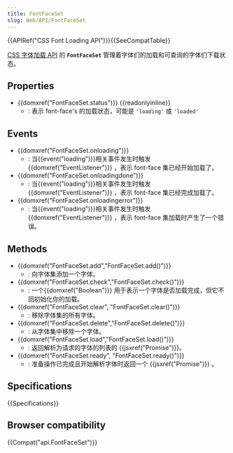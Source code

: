 ```yaml
---
title: FontFaceSet
slug: Web/API/FontFaceSet
---
```

{{APIRef("CSS Font Loading API")}}{{SeeCompatTable}}

[CSS 字体加载 API](/en-US/docs/Web/API/CSS_Font_Loading_API) 的 **`FontFaceSet`** 管理着字体们的加载和可查询的字体们下载状态。

## Properties

- {{domxref("FontFaceSet.status")}} {{readonlyinline}}
  - : 表示 font-face's 的加载状态，可能是 `'loading'` 或 `'loaded'`

## Events

- {{domxref("FontFaceSet.onloading")}}
  - : 当{{event("loading")}}相关事件发生时触发{{domxref("EventListener")}} ，表示 font-face 集已经开始加载了。
- {{domxref("FontFaceSet.onloadingdone")}}
  - : 当{{event("loading")}}相关事件发生时触发{{domxref("EventListener")}} ，表示 font-face 集已经完成加载了。
- {{domxref("FontFaceSet.onloadingerror")}}
  - : 当{{event("loading")}}相关事件发生时触发{{domxref("EventListener")}} ，表示 font-face 集加载时产生了一个错误。

## Methods

- {{domxref("FontFaceSet.add","FontFaceSet.add()")}}
  - : 向字体集添加一个字体。
- {{domxref("FontFaceSet.check","FontFaceSet.check()")}}
  - : 一个{{domxref("Boolean")}} 用于表示一个字体是否加载完成，但它不回初始化你的加载。
- {{domxref("FontFaceSet.clear", "FontFaceSet.clear()")}}
  - : 移除字体集的所有字体。
- {{domxref("FontFaceSet.delete","FontFaceSet.delete()")}}
  - : 从字体集中移除一个字体。
- {{domxref("FontFaceSet.load","FontFaceSet.load()")}}
  - : 返回解析为请求的字体的列表的 {{jsxref("Promise")}}。
- {{domxref("FontFaceSet.ready", "FontFaceSet.ready()")}}
  - : 准备操作已完成且开始解析字体时返回一个 {{jsxref("Promise")}} 。

## Specifications

{{Specifications}}

## Browser compatibility

{{Compat("api.FontFaceSet")}}
